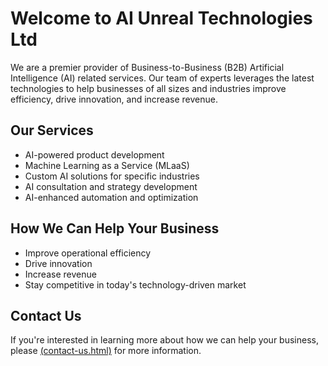 # Welcome to AI Unreal Technologies Ltd

We are a premier provider of Business-to-Business (B2B) Artificial Intelligence (AI) related services. Our team of experts leverages the latest technologies to help businesses of all sizes and industries improve efficiency, drive innovation, and increase revenue.

## Our Services
- AI-powered product development
- Machine Learning as a Service (MLaaS)
- Custom AI solutions for specific industries
- AI consultation and strategy development
- AI-enhanced automation and optimization

## How We Can Help Your Business
- Improve operational efficiency
- Drive innovation
- Increase revenue
- Stay competitive in today's technology-driven market

## Contact Us
If you're interested in learning more about how we can help your business, please [(contact-us.html)](https://aiunreal.tech/) for more information.
